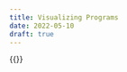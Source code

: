 ```yaml
---
title: Visualizing Programs
date: 2022-05-10
draft: true
---
```


{{<threadreader end="1386086808216244228">}}
